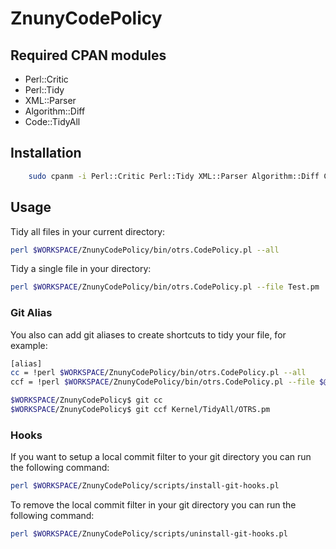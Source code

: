 # ZnunyCodePolicy

## Required CPAN modules

* Perl::Critic
* Perl::Tidy
* XML::Parser
* Algorithm::Diff
* Code::TidyAll

## Installation

```bash
    sudo cpanm -i Perl::Critic Perl::Tidy XML::Parser Algorithm::Diff Code::TidyAll
```

## Usage

Tidy all files in your current directory:
```bash
perl $WORKSPACE/ZnunyCodePolicy/bin/otrs.CodePolicy.pl --all
```

Tidy a single file in your directory:
```bash
perl $WORKSPACE/ZnunyCodePolicy/bin/otrs.CodePolicy.pl --file Test.pm
```

### Git Alias
You also can add git aliases to create shortcuts to tidy your file, for example:
```bash
[alias]
cc = !perl $WORKSPACE/ZnunyCodePolicy/bin/otrs.CodePolicy.pl --all
ccf = !perl $WORKSPACE/ZnunyCodePolicy/bin/otrs.CodePolicy.pl --file $@
```

```bash
$WORKSPACE/ZnunyCodePolicy$ git cc
$WORKSPACE/ZnunyCodePolicy$ git ccf Kernel/TidyAll/OTRS.pm
```

### Hooks
If you want to setup a local commit filter to your git directory you can run the following command:
```bash
perl $WORKSPACE/ZnunyCodePolicy/scripts/install-git-hooks.pl
```

To remove the local commit filter in your git directory you can run the following command:
```bash
perl $WORKSPACE/ZnunyCodePolicy/scripts/uninstall-git-hooks.pl
```